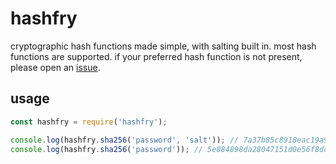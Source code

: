 # hashfry

cryptographic hash functions made simple, with salting built in. most hash functions are supported. if your preferred hash function is not present, please open an [issue](https://github.com/finngreiter/hashfry/issues/new).

## usage

```javascript
const hashfry = require('hashfry');

console.log(hashfry.sha256('password', 'salt')); // 7a37b85c8918eac19a9089c0fa5a2ab4dce3f90528dcdeec108b23ddf3607b99
console.log(hashfry.sha256('password')); // 5e884898da28047151d0e56f8dc6292773603d0d6aabbdd62a11ef721d1542d8
```
